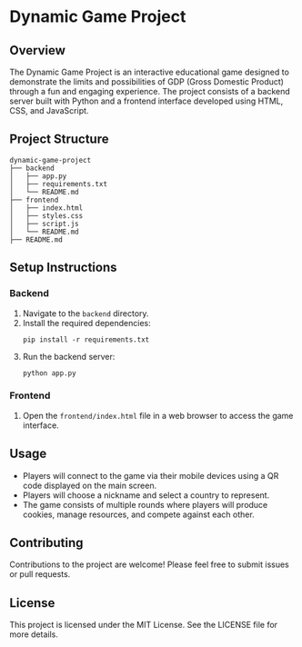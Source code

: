 # Dynamic Game Project

## Overview
The Dynamic Game Project is an interactive educational game designed to demonstrate the limits and possibilities of GDP (Gross Domestic Product) through a fun and engaging experience. The project consists of a backend server built with Python and a frontend interface developed using HTML, CSS, and JavaScript.

## Project Structure
```
dynamic-game-project
├── backend
│   ├── app.py
│   ├── requirements.txt
│   └── README.md
├── frontend
│   ├── index.html
│   ├── styles.css
│   ├── script.js
│   └── README.md
├── README.md
```

## Setup Instructions

### Backend
1. Navigate to the `backend` directory.
2. Install the required dependencies:
   ```
   pip install -r requirements.txt
   ```
3. Run the backend server:
   ```
   python app.py
   ```

### Frontend
1. Open the `frontend/index.html` file in a web browser to access the game interface.

## Usage
- Players will connect to the game via their mobile devices using a QR code displayed on the main screen.
- Players will choose a nickname and select a country to represent.
- The game consists of multiple rounds where players will produce cookies, manage resources, and compete against each other.

## Contributing
Contributions to the project are welcome! Please feel free to submit issues or pull requests.

## License
This project is licensed under the MIT License. See the LICENSE file for more details.